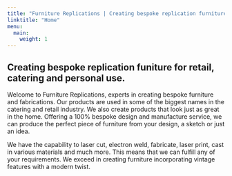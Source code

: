 ```yaml
---
title: "Furniture Replications | Creating bespoke replication furniture"
linktitle: "Home"
menu:
  main:
    weight: 1
---
```

## Creating bespoke replication funiture for retail, catering and personal use.

Welcome to Furniture Replications, experts in creating bespoke furniture and
fabrications. Our products are used in some of the biggest names in the catering
and retail industry. We also create products that look just as great in the
home. Offering a 100% bespoke design and manufacture service, we can produce the
perfect piece of furniture from your design, a sketch or just an idea.

We have the capability to laser cut, electron weld, fabricate, laser print, cast
in various materials and much more. This means that we can fulfill any of your
requirements. We exceed in creating furniture incorporating vintage features
with a modern twist.
